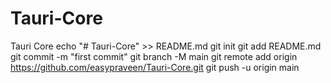 # Tauri-Core
Tauri Core
echo "# Tauri-Core" >> README.md
git init
git add README.md
git commit -m "first commit"
git branch -M main
git remote add origin https://github.com/easypraveen/Tauri-Core.git
git push -u origin main
